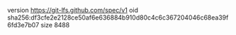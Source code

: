 version https://git-lfs.github.com/spec/v1
oid sha256:df3cfe2e2128ce50af6e636884b910d80c4c6c367204046c68ea39f6fd3e7b07
size 8488
